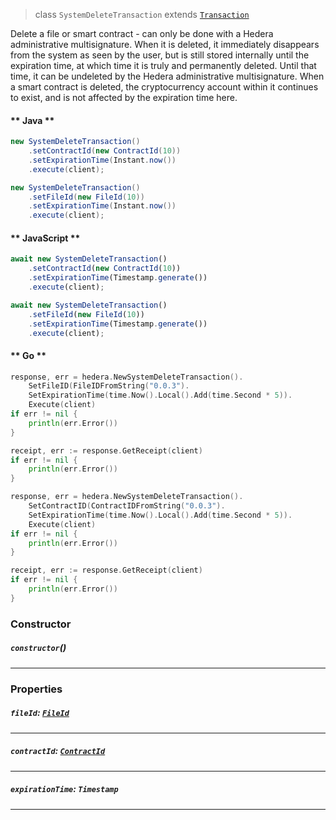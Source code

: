 > class `SystemDeleteTransaction` extends [`Transaction`](reference/core/Transaction.md)

Delete a file or smart contract - can only be done with a Hedera administrative multisignature.
When it is deleted, it immediately disappears from the system as seen by the user, but is still
stored internally until the expiration time, at which time it is truly and permanently deleted.
Until that time, it can be undeleted by the Hedera administrative multisignature. When a smart
contract is deleted, the cryptocurrency account within it continues to exist, and is not affected
by the expiration time here. 

<!-- tabs:start -->

#### ** Java **

```java
new SystemDeleteTransaction()
    .setContractId(new ContractId(10))
    .setExpirationTime(Instant.now())
    .execute(client);

new SystemDeleteTransaction()
    .setFileId(new FileId(10))
    .setExpirationTime(Instant.now())
    .execute(client);
```

#### ** JavaScript **

```js
await new SystemDeleteTransaction()
    .setContractId(new ContractId(10))
    .setExpirationTime(Timestamp.generate())
    .execute(client);

await new SystemDeleteTransaction()
    .setFileId(new FileId(10))
    .setExpirationTime(Timestamp.generate())
    .execute(client);
```

#### ** Go **

```go
response, err = hedera.NewSystemDeleteTransaction().
    SetFileID(FileIDFromString("0.0.3").
    SetExpirationTime(time.Now().Local().Add(time.Second * 5)).
    Execute(client)
if err != nil {
    println(err.Error())
}

receipt, err := response.GetReceipt(client)
if err != nil {
    println(err.Error())
}

response, err = hedera.NewSystemDeleteTransaction().
    SetContractID(ContractIDFromString("0.0.3").
    SetExpirationTime(time.Now().Local().Add(time.Second * 5)).
    Execute(client)
if err != nil {
    println(err.Error())
}

receipt, err := response.GetReceipt(client)
if err != nil {
    println(err.Error())
}
```

<!-- tabs:end -->

### Constructor

##### `constructor`()

---

### Properties

##### `fileId`: [`FileId`](reference/file/FileId.md)

---

##### `contractId`: [`ContractId`](reference/contract/ContractId.md)

---

##### `expirationTime`: `Timestamp`

---


